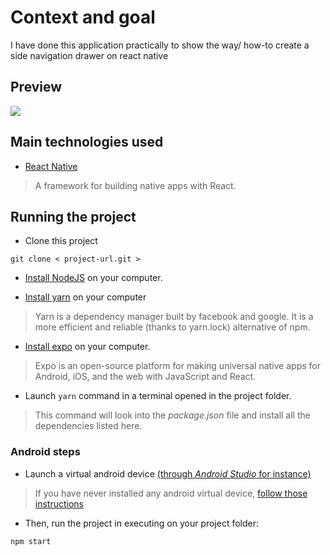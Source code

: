 # Context and goal

I have done this application practically to show the way/ how-to create a side navigation drawer on react native

## Preview

![](https://github.com/NickM101/slideDrawer/blob/master/assets/navigation.png?raw=true)


## Main technologies used

- [React Native](https://github.com/facebook/react-native)

> A framework for building native apps with React.



## Running the project

- Clone this project
```
git clone < project-url.git >
```

- [Install NodeJS](https://nodejs.org/en/) on your computer.

- [Install yarn](https://yarnpkg.com/en/docs/install) on your computer
> Yarn is a dependency manager built by facebook and google. It is a more efficient and reliable (thanks to yarn.lock) alternative of npm.

- [Install expo](https://expo.io/) on your computer.
> Expo is an open-source platform for making universal native apps for Android, iOS, and the web with JavaScript and React.

- Launch ``` yarn ``` command in a terminal opened in the project folder.
> This command will look into the *package.json* file and install all the dependencies listed here.


### Android steps

- Launch a virtual android device [(through *Android Studio* for instance)](https://developer.android.com/studio/run/managing-avds.html#viewing)

> If you have never installed any android virtual device, [follow those instructions](https://developer.android.com/studio/run/managing-avds.html#createavd)

- Then, run the project in executing on your project folder:

```
npm start
```